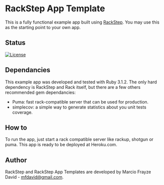 # RackStep App Template

This is a fully functional example app built using [RackStep](https://github.com/mfdavid/rackstep). You may use this
as the starting point to your own app.

## Status

[![License](https://img.shields.io/badge/license-MIT-brightgreen.svg)](https://github.com/marciofrayze/rackstep/blob/master/LICENSE)

## Dependancies

This example app was developed and tested with Ruby 3.1.2. The only hard
dependency is RackStep and Rack itself, but there are a few others recommended gem
dependancies:
- Puma: fast rack-compatible server that can be used for production.
- simplecov: a simple way to generate statistics about you unit tests coverage.


## How to

To run the app, just start a rack compatible server like rackup, shotgun or
puma. This app is ready to be deployed at Heroku.com.


## Author

RackStep and RackStep App Templates are developed by Marcio Frayze David -
mfdavid@gmail.com.
